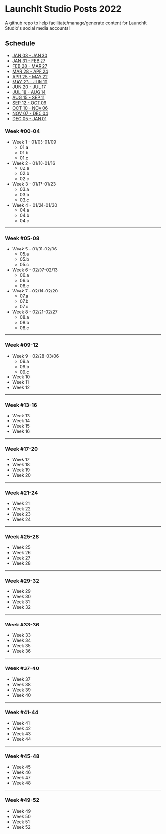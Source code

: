 # LaunchIt Studio Posts 2022
A github repo to help facilitate/manage/generate content for LaunchIt Studio's social media accounts! 

## Schedule
* [JAN 03 - JAN 30](#week-00-04)
* [JAN 31 - FEB 27](#week-05-08)
* [FEB 28 - MAR 27](#week-09-12)
* [MAR 28 - APR 24](#week-13-16)
* [APR 25 - MAY 22](#week-17-20)
* [MAY 23 - JUN 19](#week-21-24)
* [JUN 20 - JUL 17](#week-25-28)
* [JUL 18 - AUG 14](#week-29-32)
* [AUG 15 - SEP 11](#week-33-36)
* [SEP 12 - OCT 09](#week-37-40)
* [OCT 10 - NOV 06](#week-41-44)
* [NOV 07 - DEC 04](#week-45-48)
* [DEC 05 - JAN 01](#week-49-52)

### Week #00-04
* Week 1 - 01/03-01/09
  * 01.a
  * 01.b
  * 01.c
* Week 2 - 01/10-01/16
  * 02.a
  * 02.b
  * 02.c
* Week 3 - 01/17-01/23
  * 03.a
  * 03.b
  * 03.c
* Week 4 - 01/24-01/30
  * 04.a
  * 04.b
  * 04.c
---
### Week #05-08
* Week 5 - 01/31-02/06
  * 05.a
  * 05.b
  * 05.c
* Week 6 - 02/07-02/13
  * 06.a
  * 06.b
  * 06.c
* Week 7 - 02/14-02/20
  * 07.a
  * 07.b
  * 07.c
* Week 8 - 02/21-02/27
  * 08.a
  * 08.b
  * 08.c
---
### Week #09-12
* Week 9 - 02/28-03/06
  * 09.a
  * 09.b
  * 09.c
* Week 10
* Week 11
* Week 12
---
### Week #13-16
* Week 13
* Week 14
* Week 15
* Week 16
---
### Week #17-20
* Week 17
* Week 18
* Week 19
* Week 20
---
### Week #21-24
* Week 21
* Week 22
* Week 23
* Week 24
---
### Week #25-28
* Week 25
* Week 26
* Week 27
* Week 28
---
### Week #29-32
* Week 29
* Week 30
* Week 31
* Week 32
---
### Week #33-36
* Week 33
* Week 34
* Week 35
* Week 36
---
### Week #37-40
* Week 37
* Week 38
* Week 39
* Week 40
---
### Week #41-44
* Week 41
* Week 42
* Week 43
* Week 44
---
### Week #45-48
* Week 45
* Week 46
* Week 47
* Week 48
---
### Week #49-52
* Week 49
* Week 50
* Week 51
* Week 52
